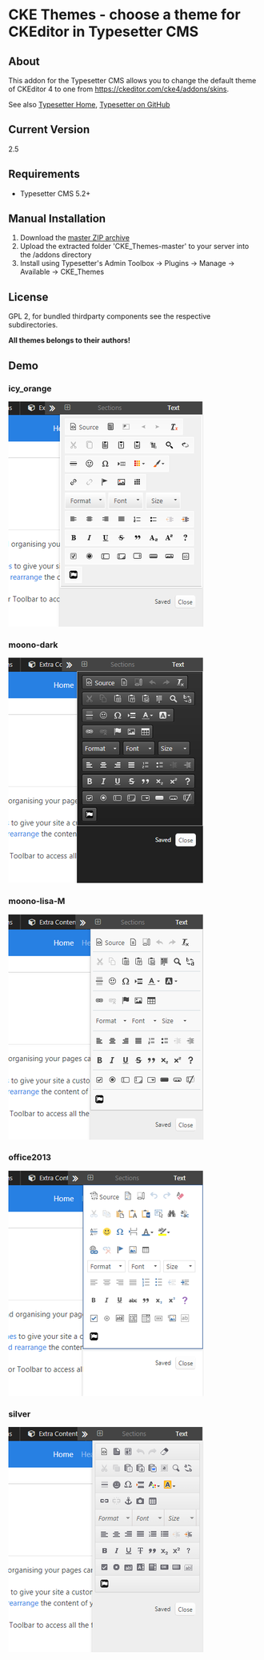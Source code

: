 # CKE Themes - choose a theme for CKEditor in Typesetter CMS

## About
This addon for the Typesetter CMS allows you to change the default theme of CKEditor 4 to one from https://ckeditor.com/cke4/addons/skins.

See also [Typesetter Home](http://www.typesettercms.com), [Typesetter on GitHub](https://github.com/Typesetter/Typesetter)


## Current Version 
2.5


## Requirements ##
* Typesetter CMS 5.2+


## Manual Installation ##
1. Download the [master ZIP archive](https://github.com/mahotilo/CKE_Themes/archive/master.zip)
2. Upload the extracted folder 'CKE_Themes-master' to your server into the /addons directory
3. Install using Typesetter's Admin Toolbox &rarr; Plugins &rarr; Manage &rarr; Available &rarr; CKE_Themes


## License
GPL 2, for bundled thirdparty components see the respective subdirectories.

**All themes belongs to their authors!**

## Demo ##
### icy_orange ###
![image](demo/icy_orange.png)

### moono-dark ###
![image](demo/moono-dark.png)

### moono-lisa-M ###
![image](demo/moono-lisa-M.png)

### office2013 ###
![image](demo/office2013.png)

### silver ###
![image](demo/silver.png)

